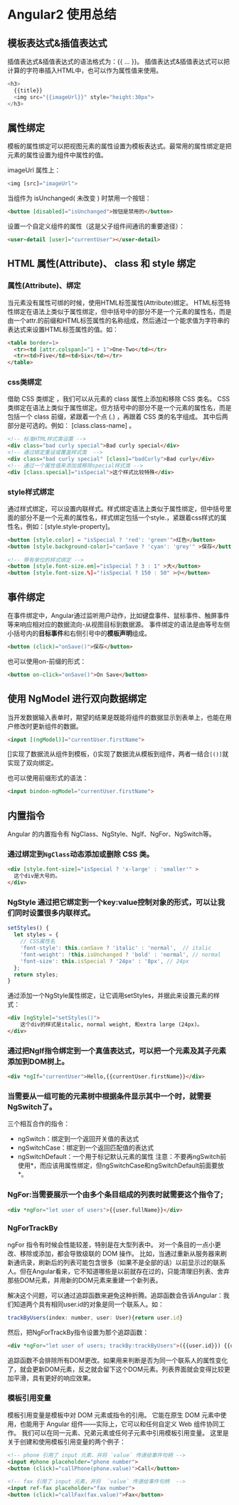 # Angular2 使用总结

## 模板表达式&插值表达式
插值表达式&插值表达式的语法格式为：{{ ... }}。
插值表达式&插值表达式可以把计算的字符串插入HTML中，也可以作为属性值来使用。

```JavaScript
<h3>
  {{title}}
  <img src="{{imageUrl}}" style="height:30px">
</h3>
```

## 属性绑定

模板的属性绑定可以把视图元素的属性设置为模板表达式。最常用的属性绑定是把元素的属性设置为组件中属性的值。

imageUrl 属性上：

```JavaScript
<img [src]="imageUrl">
```

当组件为 isUnchanged( 未改变 ) 时禁用一个按钮：

```HTML
<button [disabled]="isUnchanged">按钮是禁用的</button>
```

设置一个自定义组件的属性（这是父子组件间通讯的重要途径）：

```HTML
<user-detail [user]="currentUser"></user-detail>
```

## HTML 属性(Attribute)、 class 和 style 绑定

### 属性(Attribute)、绑定

当元素没有属性可绑的时候，使用HTML标签属性(Attribute)绑定。
HTML标签特性绑定在语法上类似于属性绑定，但中括号中的部分不是一个元素的属性名，而是由一个attr.的前缀和HTML标签属性的名称组成，然后通过一个能求值为字符串的表达式来设置HTML标签属性的值。如：

```HTML
<table border=1>
  <tr><td [attr.colspan]="1 + 1">One-Two</td></tr>
  <tr><td>Five</td><td>Six</td></tr>
</table>
```

### css类绑定

借助 CSS 类绑定 ，我们可以从元素的 class 属性上添加和移除 CSS 类名。
CSS 类绑定在语法上类似于属性绑定。但方括号中的部分不是一个元素的属性名，而是包括一个 class 前缀，紧跟着一个点 (.) ，再跟着 CSS 类的名字组成。 其中后两部分是可选的。例如： [class.class-name] 。

```HTML
<!-- 标准HTML样式类设置 -->
<div class="bad curly special">Bad curly special</div>
<!-- 通过绑定重设或覆盖样式类  -->
<div class="bad curly special" [class]="badCurly">Bad curly</div>
<!-- 通过一个属性值来添加或移除special样式类 -->
<div [class.special]="isSpecial">这个样式比较特殊</div>
```

### style样式绑定

通过样式绑定，可以设置内联样式。样式绑定语法上类似于属性绑定，但中括号里面的部分不是一个元素的属性名，样式绑定包括一个style.，紧跟着css样式的属性名，例如：[style.style-property]。

```HTML
<button [style.color] = "isSpecial ? 'red': 'green'">红色</button>
<button [style.background-color]="canSave ? 'cyan': 'grey'" >保存</button>
 
<!-- 带有单位的样式绑定 -->
<button [style.font-size.em]="isSpecial ? 3 : 1" >大</button>
<button [style.font-size.%]="!isSpecial ? 150 : 50" >小</button>
```

## 事件绑定

在事件绑定中，Angular通过监听用户动作，比如键盘事件、鼠标事件、触屏事件等来响应相对应的数据流向-从视图目标到数据源。
事件绑定的语法是由等号左侧小括号内的**目标事件**和右侧引号中的**模板声明**组成。

```HTML
<button (click)="onSave()">保存</button>
```

也可以使用on-前缀的形式：

```HTML
<button on-click="onSave()">On Save</button>
```

## 使用 NgModel 进行双向数据绑定

当开发数据输入表单时，期望的结果是既能将组件的数据显示到表单上，也能在用户修改时更新组件的数据。

```HTML
<input [(ngModel)]="currentUser.firstName">
```
[]实现了数据流从组件到模板，()实现了数据流从模板到组件，两者一结合`[()]`就实现了双向绑定。

也可以使用前缀形式的语法：

```HTML
<input bindon-ngModel="currentUser.firstName">
```

## 内置指令

Angular 的内置指令有 NgClass、NgStyle、NgIf、NgFor、NgSwitch等。

### 通过绑定到`NgClass`动态添加或删除 CSS 类。

```HTML
<div [style.font-size]="isSpecial ? 'x-large' : 'smaller'" >
  这个div是大号的。
</div>
```

### NgStyle 通过把它绑定到一个key:value控制对象的形式，可以让我们同时设置很多内联样式。

```JavaScript
setStyles() {
  let styles = {
    // CSS属性名
    'font-style': this.canSave ? 'italic' : 'normal',  // italic
    'font-weight': !this.isUnchanged ? 'bold' : 'normal', // normal
    'font-size': this.isSpecial ? '24px' : '8px', // 24px
  };
  return styles;
}
```

通过添加一个NgStyle属性绑定，让它调用setStyles，并据此来设置元素的样式：

```HTML
<div [ngStyle]="setStyles()">
    这个div的样式是italic, normal weight, 和extra large (24px)。
</div>
```

### 通过把NgIf指令绑定到一个真值表达式，可以把一个元素及其子元素添加到DOM树上。

```HTML
<div *ngIf="currentUser">Hello,{{currentUser.firstName}}</div>
```

### 当需要从一组可能的元素树中根据条件显示其中一个时，就需要NgSwitch了。

三个相互合作的指令：
* ngSwitch：绑定到一个返回开关值的表达式
* ngSwitchCase：绑定到一个返回匹配值的表达式
* ngSwitchDefault：一个用于标记默认元素的属性 注意：不要再ngSwitch前使用*，而应该用属性绑定，但ngSwitchCase和ngSwitchDefault前面要放*。

### NgFor:当需要展示一个由多个条目组成的列表时就需要这个指令了;

```HTML
<div *ngFor="let user of users">{{user.fullName}}</div>
```

### NgForTrackBy

ngFor 指令有时候会性能较差，特别是在大型列表中。 对一个条目的一点小更改、移除或添加，都会导致级联的 DOM 操作。
比如，当通过重新从服务器来刷新通讯录，刷新后的列表可能包含很多（如果不是全部的话）以前显示过的联系人。但在Angular看来，它不知道哪些是以前就存在过的，只能清理旧列表、舍弃那些DOM元素，并用新的DOM元素来重建一个新列表。

解决这个问题，可以通过追踪函数来避免这种折腾。追踪函数会告诉Angular：我们知道两个具有相同user.id的对象是同一个联系人。如：

```JavaScript
trackByUsers(index: number, user: User){return user.id}
```

然后，把NgForTrackBy指令设置为那个追踪函数：

```HTML
<div *ngFor="let user of users; trackBy:trackByUsers">({{user.id}}) {{user.fullName}}</div>
```

追踪函数不会排除所有DOM更改。如果用来判断是否为同一个联系人的属性变化了，就会更新DOM元素，反之就会留下这个DOM元素。列表界面就会变得比较更加平滑，具有更好的响应效果。

### 模板引用变量

模板引用变量是模板中对 DOM 元素或指令的引用。
它能在原生 DOM 元素中使用，也能用于 Angular 组件——实际上，它可以和任何自定义 Web 组件协同工作。
我们可以在同一元素、兄弟元素或任何子元素中引用模板引用变量。
这里是关于创建和使用模板引用变量的两个例子：

```HTML
<!-- phone 引用了 input 元素，并将 `value` 传递给事件句柄 -->
<input #phone placeholder="phone number">
<button (click)="callPhone(phone.value)">Call</button>
 
<!-- fax 引用了 input 元素，并将  `value` 传递给事件句柄  -->
<input ref-fax placeholder="fax number">
<button (click)="callFax(fax.value)">Fax</button>
```